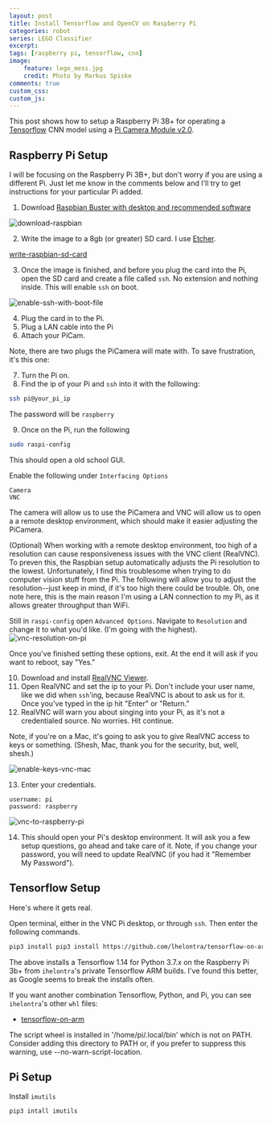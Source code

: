 ```yaml
---
layout: post
title: Install Tensorflow and OpenCV on Raspberry Pi
categories: robot
series: LEGO Classifier
excerpt:
tags: [raspberry pi, tensorflow, cnn]
image: 
    feature: lego_mess.jpg
    credit: Photo by Markus Spiske
comments: true
custom_css:
custom_js: 
---
```

This post shows how to setup a Raspberry Pi 3B+ for operating a [Tensorflow](https://www.tensorflow.org/) CNN model using a [Pi Camera Module v2.0](https://www.raspberrypi.org/products/camera-module-v2/).

## Raspberry Pi Setup
I will be focusing on the Raspberry Pi 3B+, but don't worry if you are using a different Pi.  Just let me know in the comments below and I'll try to get instructions for your particular Pi added.  

1. Download [Raspbian Buster with desktop and recommended software](https://www.raspberrypi.org/downloads/raspbian/)

![download-raspbian](../images/lego_classifier/download_raspbian.png)

2. Write the image to a 8gb (or greater) SD card.  I use [Etcher](https://www.balena.io/etcher/).

[write-raspbian-sd-card](../images/lego_classifier/download_raspbian.png)

3. Once the image is finished, and before you plug the card into the Pi, open the SD card and create a file called `ssh`.  No extension and nothing inside.  This will enable `ssh` on boot.

![enable-ssh-with-boot-file](../images/lego_classifier/ssh_file.png)

4. Plug the card in to the Pi.
5. Plug a LAN cable into the Pi
6. Attach your PiCam.

Note, there are two plugs the PiCamera will mate with.  To save frustration, it's this one:

7. Turn the Pi on.
8. Find the ip of your Pi and `ssh` into it with the following:

```bash
ssh pi@your_pi_ip
```
The password will be `raspberry`

9. Once on the Pi, run the following
```bash
sudo raspi-config
```
This should open a old school GUI.  

Enable the following under `Interfacing Options`
```
Camera
VNC
```
The camera will allow us to use the PiCamera and VNC will allow us to open a a remote desktop environment, which should make it easier adjusting the PiCamera.

(Optional) When working with a remote desktop environment, too high of a resolution can cause responsiveness issues with the VNC client (RealVNC).  To preven this, the Raspbian setup automatically adjusts the Pi resolution to the lowest.  Unfortunately, I find this troublesome when trying to do computer vision stuff from the Pi.  The following will allow you to adjust the resolution--just keep in mind, if it's too high there could be trouble.  Oh, one note here, this is the main reason I'm using a LAN connection to my Pi, as it allows greater throughput than WiFi.

Still in `raspi-config` open `Advanced Options`.  Navigate to `Resolution` and change it to what you'd like.  (I'm going with the highest).
![vnc-resolution-on-pi](../images/lego_classifier/rpi_vnc_resolution.png)

Once you've finished setting these options, exit.  At the end it will ask if you want to reboot, say "Yes."

10. Download and install [RealVNC Viewer](https://www.realvnc.com/en/connect/download/viewer/).
11. Open RealVNC and set the ip to your Pi. Don't include your user name, like we did when `ssh`'ing, because RealVNC is about to ask us for it.  Once you've typed in the ip hit "Enter" or "Return."
12. RealVNC will warn you about singing into your Pi, as it's not a credentialed source.  No worries.  Hit continue.

Note, if you're on a Mac, it's going to ask you to give RealVNC access to keys or something.  (Shesh, Mac, thank you for the security, but, well, shesh.)

![enable-keys-vnc-mac](../images/lego_classifier/enable_keys_on_mac.png)

13. Enter your credentials.  
```
username: pi
password: raspberry
```
![vnc-to-raspberry-pi](../images/lego_classifier/real_vnc.png)

14. This should open your Pi's desktop environment.  It will ask you a few setup questions, go ahead and take care of it.  Note, if you change your password, you will need to update RealVNC (if you had it "Remember My Password").

## Tensorflow Setup
Here's where it gets real.

Open terminal, either in the VNC Pi desktop, or through `ssh`.  Then enter the following commands.
```bash
pip3 install pip3 install https://github.com/lhelontra/tensorflow-on-arm/releases/download/v1.14.0-buster/tensorflow-1.14.0-cp37-none-linux_armv7l.whl
```
The above installs a Tensorflow 1.14 for Python 3.7.x on the Raspberry Pi 3b+ from `ihelontra`'s private Tensorflow ARM builds.  I've found this better, as Google seems to break the installs often.

If you want another combination Tensorflow, Python, and Pi, you can see `ihelontra`'s other `whl` files:

* [tensorflow-on-arm](https://github.com/lhelontra/tensorflow-on-arm)

The script wheel is installed in '/home/pi/.local/bin' which is not on PATH. Consider adding this directory to PATH or, if you prefer to suppress this warning, use --no-warn-script-location.


## Pi Setup
Install `imutils`
```
pip3 intall imutils
```